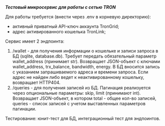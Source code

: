 ***Тестовый микросервис для работы с сетью TRON***

Для работы требуется (внести через .env в корневую директорию):
 - активный приватный API-ключ аккаунта TronGrid;
 - адрес активированного кошелька TronLink;

Сервис имеет 2 эндпоинта:
1) /wallet - для получения информации о кошельке и записи запроса в БД (sqlite, database.db). 
Требует передать обязательный параметр wallet_address (принимает str). 
Возвращает JSON-объект с ключами wallet_address, trx_balance, bandwidth, energy. 
В БД вносится запись с указанием запрашиваемого адреса и времени запроса.
Если адрес не найден либо ведет к неактивированному кошельку, возвращает HTTP404.
2) /queries - для получения записей из БД. 
Пагинация реализуется через опциональные параметры: skip, limit (принимают int).
Возвращает JSON-объект, в котором total - общее кол-во записей, queries - список записей с учетом выставленных параметров пагинации.

Тестирование: юнит-тест для БД, интеграционный тест для эндпоинтов.
